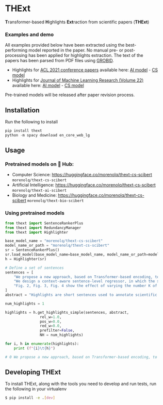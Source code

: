 # THExt

**T**ransformer-based **H**ighlights **Ext**raction from scientific papers (**THExt**)

### Examples and demo

All examples provided below have been extracted using the best-performing model reported in the paper. No manual pre- or post- processing has been applied for highlights extraction. The text of the papers has been parsed from PDF files using [GROBID](https://grobid.readthedocs.io/en/latest/).

- Highlights for [ACL 2021 conference papers](https://aclanthology.org/volumes/2021.acl-long/) available here: [AI model](demos/acl_highlights_ai.md) - [CS model](demos/acl_highlights_cs.md)
- Highlights for [Journal of Machine Learning Research (Volume 22)](https://jmlr.org/papers/v22/) available here: [AI model](demos/jmlr_highlights_ai.md) - [CS model](demos/jmlr_highlights_cs.md)

Pre-trained models will be released after paper revision process.


## Installation

Run the following to install

```python
pip install thext
python -m spacy download en_core_web_lg
```

## Usage

### Pretrained models on 🤗 Hub:

- Computer Science: https://huggingface.co/morenolq/thext-cs-scibert `morenolq/thext-cs-scibert`
- Artificial Intelligence: https://huggingface.co/morenolq/thext-cs-scibert `morenolq/thext-ai-scibert`
- Biology and Medicine: https://huggingface.co/morenolq/thext-cs-scibert `morenolq/thext-bio-scibert`

### Using pretrained models
```python
from thext import SentenceRankerPlus
from thext import RedundancyManager
from thext import Highlighter

base_model_name = "morenolq/thext-cs-scibert"
model_name_or_path = "morenolq/thext-cs-scibert"
sr = SentenceRankerPlus()
sr.load_model(base_model_name=base_model_name, model_name_or_path=model_name_or_path)
h = Highlighter(sr)

# Define a set of sentences
sentences = [
    "We propose a new approach, based on Transformer-based encoding, to highlight extraction. To the best of our knowledge, this is the first attempt to use transformer architectures to address automatic highlight generation.", 
    "We design a context-aware sentence-level regressor, in which the semantic similarity between candidate sentences and highlights is estimated by also attending the contextual knowledge provided by the other paper sections.",
    "Fig. 2, Fig. 3, Fig. 4 show the effect of varying the number K of selected highlights on the extraction performance. As expected, recall values increase while increasing the number of selected highlights, whereas precision values show an opposite trend.",
]
abstract = "Highlights are short sentences used to annotate scientific papers. They complement the abstract content by conveying the main result findings. To automate the process of paper annotation, highlights extraction aims at extracting from 3 to 5 paper sentences via supervised learning. Existing approaches rely on ad hoc linguistic features, which depend on the analyzed context, and apply recurrent neural networks, which are not effective in learning long-range text dependencies. This paper leverages the attention mechanism adopted in transformer models to improve the accuracy of sentence relevance estimation. Unlike existing approaches, it relies on the end-to-end training of a deep regression model. To attend patterns relevant to highlights content it also enriches sentence encodings with a section-level contextualization. The experimental results, achieved on three different benchmark datasets, show that the designed architecture is able to achieve significant performance improvements compared to the state-of-the-art."

num_highlights = 1

highlights = h.get_highlights_simple(sentences, abstract,
                rel_w=1.0, 
                pos_w=0.0, 
                red_w=0.0, 
                prefilter=False, 
                NH = num_highlights)

for i, h in enumerate(highlights):
    print (f"{i}\t{h}")

# 0	We propose a new approach, based on Transformer-based encoding, to highlight extraction. To the best of our knowledge, this is the first attempt to use transformer architectures to address automatic highlight generation.

```

## Developing THExt
To install THExt, along with the tools you need to develop and run tests, run the following in your virtualenv

```bash
$ pip install -e .[dev]
```
